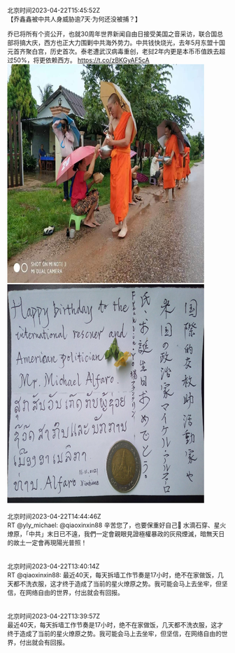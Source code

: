 北京时间2023-04-22T15:45:52Z<br>【乔鑫鑫被中共人身威胁逾7天·为何还没被捕？】

乔已将所有个资公开，也就30周年世界新闻自由日接受美国之音采访，联合国总部将搞大庆，西方也正大力围剿中共海外势力。中共钱快烧光，去年5月东盟十国元首齐聚白宫，历史首次。泰老遭武汉病毒重创，老挝2年内更是本币币值跌去超过50%，将更依赖西方。 https://t.co/zBKGyAF5cA<br><img src='/temp/image/2023/v-Month-4/1649680908985970694_0.jpg' width='450' height='500'><img src='/temp/image/2023/v-Month-4/1649680908985970694_1.jpg' width='450' height='500'><br><br>北京时间2023-04-22T14:44:46Z<br>RT @yly_michael: @qiaoxinxin88 辛苦您了，也要保重好自己🙏
水滴石穿、星火燎原，「中共」末日已不遠，我們一定會親眼見證極權暴政的灰飛煙滅，暗無天日的故土一定會再現陽光普照！<br><br><br>北京时间2023-04-22T13:40:14Z<br>RT @qiaoxinxin88: 最近40天，每天拆墙工作节奏是17小时，绝不在家做饭，几天都不洗衣服，这才终于造成了当前的星火燎原之势。我可能会马上去坐牢，但坚信，在网络自由的世界，付出就会有回报。<br><br><br>北京时间2023-04-22T13:39:57Z<br>最近40天，每天拆墙工作节奏是17小时，绝不在家做饭，几天都不洗衣服，这才终于造成了当前的星火燎原之势。我可能会马上去坐牢，但坚信，在网络自由的世界，付出就会有回报。<br><br><br>